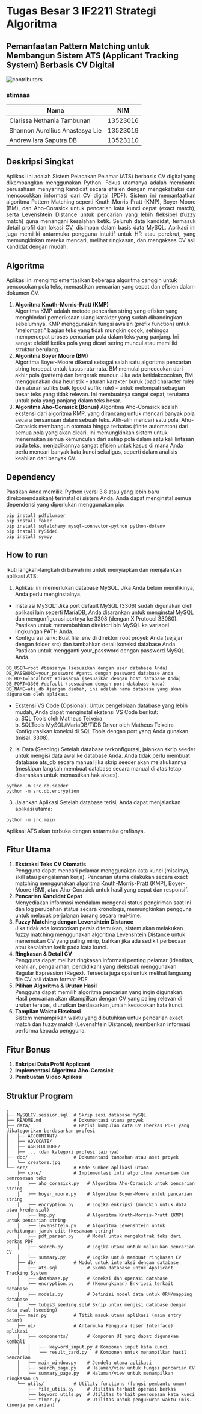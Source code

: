 # Tugas Besar 3 IF2211 Strategi Algoritma
## Pemanfaatan Pattern Matching untuk Membangun Sistem ATS (Applicant Tracking System) Berbasis CV Digital

![contributors](doc/creators.jpg) 
### stimaaa
| Nama | NIM |
|------|-----|
| Clarissa Nethania Tambunan | 13523016 |
| Shannon Aurellius Anastasya Lie | 13523019 |
| Andrew Isra Saputra DB | 13523110 |

## Deskripsi Singkat
<p align="justify">
Aplikasi ini adalah Sistem Pelacakan Pelamar (ATS) berbasis CV digital yang dikembangkan menggunakan Python. Fokus utamanya adalah membantu perusahaan menyaring kandidat secara efisien dengan mengekstraksi dan mencocokkan informasi dari CV digital (PDF). Sistem ini memanfaatkan algoritma Pattern Matching seperti Knuth-Morris-Pratt (KMP), Boyer-Moore (BM), dan Aho-Corasick untuk pencarian kata kunci cepat (exact match), serta Levenshtein Distance untuk pencarian yang lebih fleksibel (fuzzy match) guna menangani kesalahan ketik. Seluruh data kandidat, termasuk detail profil dan lokasi CV, disimpan dalam basis data MySQL. Aplikasi ini juga memiliki antarmuka pengguna intuitif untuk HR atau perekrut, yang memungkinkan mereka mencari, melihat ringkasan, dan mengakses CV asli kandidat dengan mudah.
</p>

## Algoritma
Aplikasi ini mengimplementasikan beberapa algoritma canggih untuk pencocokan pola teks, memastikan pencarian yang cepat dan efisien dalam dokumen CV. <br>
1. **Algoritma Knuth-Morris-Pratt (KMP)**  
   Algoritma KMP adalah metode pencarian string yang efisien yang menghindari pemeriksaan ulang karakter yang sudah dibandingkan sebelumnya. KMP menggunakan fungsi awalan (prefix function) untuk "melompati" bagian teks yang tidak mungkin cocok, sehingga mempercepat proses pencarian pola dalam teks yang panjang. Ini sangat efektif ketika pola yang dicari sering muncul atau memiliki struktur berulang.
2. **Algoritma Boyer Moore (BM)**  
   Algoritma Boyer-Moore dikenal sebagai salah satu algoritma pencarian string tercepat untuk kasus rata-rata. BM memulai pencocokan dari akhir pola (pattern) dan bergerak mundur. Jika ada ketidakcocokan, BM menggunakan dua heuristik - aturan karakter buruk (bad character rule) dan aturan sufiks baik (good suffix rule) - untuk melompati sebagian besar teks yang tidak relevan. Ini membuatnya sangat cepat, terutama untuk pola yang panjang dalam teks besar.
3. **Algoritma Aho-Corasick (Bonus)**
   Algoritma Aho-Corasick adalah ekstensi dari algoritma KMP, yang dirancang untuk mencari banyak pola secara bersamaan dalam sebuah teks. Alih-alih mencari satu pola, Aho-Corasick membangun otomata hingga terbatas (finite automaton) dari semua pola yang akan dicari. Ini memungkinkan sistem untuk menemukan semua kemunculan dari setiap pola dalam satu kali lintasan pada teks, menjadikannya sangat efisien untuk kasus di mana Anda perlu mencari banyak kata kunci sekaligus, seperti dalam analisis keahlian dari banyak CV.

## Dependency
Pastikan Anda memiliki Python (versi 3.8 atau yang lebih baru direkomendasikan) terinstal di sistem Anda. Anda dapat menginstal semua dependensi yang diperlukan menggunakan pip:
```
pip install pdfplumber
pip install faker
pip install sqlalchemy mysql-connector-python python-dotenv
pip install PySide6
pip install sympy
```

## How to run
Ikuti langkah-langkah di bawah ini untuk menyiapkan dan menjalankan aplikasi ATS:
1. Aplikasi ini memerlukan database MySQL. Jika Anda belum memilikinya, Anda perlu menginstalnya.
- Instalasi MySQL: Jika port default MySQL (3306) sudah digunakan oleh aplikasi lain seperti MariaDB, Anda disarankan untuk menginstal MySQL dan mengonfigurasi portnya ke 3308 (dengan X Protocol 33080). Pastikan untuk menambahkan direktori bin MySQL ke variabel lingkungan PATH Anda.
- Konfigurasi .env: Buat file .env di direktori root proyek Anda (sejajar dengan folder src) dan tambahkan detail koneksi database Anda. Pastikan untuk mengganti your_password dengan password MySQL Anda.
```
DB_USER=root #biasanya (sesuaikan dengan user database Anda)
DB_PASSWORD=your_password #ganti dengan password database Anda
DB_HOST=localhost #biasanya (sesuaikan dengan host database Anda) 
DB_PORT=3306 #default (sesuaikan dengan port database Anda)
DB_NAME=ats_db #jangan diubah, ini adalah nama database yang akan digunakan oleh aplikasi
```
- Ekstensi VS Code (Opsional): Untuk pengelolaan database yang lebih mudah, Anda dapat menginstal ekstensi VS Code berikut: <br>
a. SQL Tools oleh Matheus Teixeira <br>
b. SQLTools MySQL/MariaDB/TiDB Driver oleh Matheus Teixeira Konfigurasikan koneksi di SQL Tools dengan port yang Anda gunakan (misal: 3308).
2. Isi Data (Seeding)
Setelah database terkonfigurasi, jalankan skrip seeder untuk mengisi data awal ke database Anda. Anda tidak perlu membuat database ats_db secara manual jika skrip seeder akan melakukannya (meskipun langkah membuat database secara manual di atas tetap disarankan untuk memastikan hak akses).
```
python -m src.db.seeder
python -m src.db.encryption
```
3. Jalankan Aplikasi
Setelah database terisi, Anda dapat menjalankan aplikasi utama:
```
python -m src.main
```
Aplikasi ATS akan terbuka dengan antarmuka grafisnya.

## Fitur Utama

1. **Ekstraksi Teks CV Otomatis**  
   Pengguna dapat mencari pelamar menggunakan kata kunci (misalnya, skill atau pengalaman kerja). Pencarian utama dilakukan secara exact matching menggunakan algoritma Knuth-Morris-Pratt (KMP), Boyer-Moore (BM), atau Aho-Corasick untuk hasil yang cepat dan responsif.
2. **Pencarian Kandidat Cepat**  
   Menyediakan informasi mendalam mengenai status pengiriman saat ini dan log perubahan status secara kronologis, memungkinkan pengguna untuk melacak perjalanan barang secara real-time.
3. **Fuzzy Matching dengan Levenshtein Distance**  
   Jika tidak ada kecocokan persis ditemukan, sistem akan melakukan fuzzy matching menggunakan algoritma Levenshtein Distance untuk menemukan CV yang paling mirip, bahkan jika ada sedikit perbedaan atau kesalahan ketik pada kata kunci.
4. **Ringkasan & Detail CV**  
   Pengguna dapat melihat ringkasan informasi penting pelamar (identitas, keahlian, pengalaman, pendidikan) yang diekstrak menggunakan Regular Expression (Regex). Tersedia juga opsi untuk melihat langsung file CV asli dalam format PDF.
5. **Pilihan Algoritma & Urutan Hasil**  
   Pengguna dapat memilih algoritma pencarian yang ingin digunakan. Hasil pencarian akan ditampilkan dengan CV yang paling relevan di urutan teratas, diurutkan berdasarkan jumlah kecocokan kata kunci.
6. **Tampilan Waktu Eksekusi**  
   Sistem menampilkan waktu yang dibutuhkan untuk pencarian exact match dan fuzzy match (Levenshtein Distance), memberikan informasi performa kepada pengguna.
   
## Fitur Bonus
1. **Enkripsi Data Profil Applicant**  
2. **Implementasi Algoritma Aho-Corasick**  
3. **Pembuatan Video Aplikasi**  

## Struktur Program
```
.
├── MySQLCV.session.sql  # Skrip sesi database MySQL
├── README.md            # Dokumentasi utama proyek
├── data/                # Berisi kumpulan data CV (berkas PDF) yang dikategorikan berdasarkan profesi
│   ├── ACCOUNTANT/
│   ├── ADVOCATE/
│   ├── AGRICULTURE/
│   ├── ... (dan kategori profesi lainnya)
├── doc/                 # Dokumentasi tambahan atau aset proyek
│   └── creators.jpg
└── src/                 # Kode sumber aplikasi utama
    ├── core/            # Implementasi inti algoritma pencarian dan pemrosesan teks
    │   ├── aho_corasick.py   # Algoritma Aho-Corasick untuk pencarian string
    │   ├── boyer_moore.py    # Algoritma Boyer-Moore untuk pencarian string
    │   ├── encryption.py     # Logika enkripsi (mungkin untuk data atau kredensial)
    │   ├── kmp.py            # Algoritma Knuth-Morris-Pratt (KMP) untuk pencarian string
    │   ├── levenshtein.py    # Algoritma Levenshtein untuk perhitungan jarak edit (kesamaan string)
    │   ├── pdf_parser.py     # Modul untuk mengekstrak teks dari berkas PDF
    │   ├── search.py         # Logika utama untuk melakukan pencarian CV
    │   └── summary.py        # Logika untuk membuat ringkasan CV
    ├── db/              # Modul untuk interaksi dengan database
    │   ├── ats.sql           # Skema database untuk Applicant Tracking System
    │   ├── database.py       # Koneksi dan operasi database
    │   ├── encryption.py     # (Kemungkinan) Enkripsi terkait database
    │   ├── models.py         # Definisi model data untuk ORM/mapping database
    │   └── tubes3_seeding.sql# Skrip untuk mengisi database dengan data awal (seeding)
    ├── main.py          # Titik masuk utama aplikasi (main entry point)
    ├── ui/              # Antarmuka Pengguna (User Interface) aplikasi
    │   ├── components/       # Komponen UI yang dapat digunakan kembali
    │   │   ├── keyword_input.py # Komponen input kata kunci
    │   │   └── result_card.py   # Komponen untuk menampilkan hasil pencarian
    │   ├── main_window.py    # Jendela utama aplikasi
    │   ├── search_page.py    # Halaman/view untuk fungsi pencarian CV
    │   └── summary_page.py   # Halaman/view untuk menampilkan ringkasan CV
    └── utils/           # Utility functions (fungsi pembantu umum)
        ├── file_utils.py     # Utilitas terkait operasi berkas
        ├── keyword_utils.py  # Utilitas terkait pemrosesan kata kunci
        └── timer.py          # Utilitas untuk pengukuran waktu (mis. kinerja pencarian)
```
